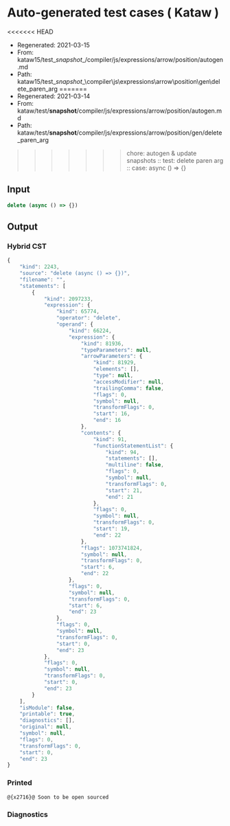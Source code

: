 # Auto-generated test cases ( Kataw )
<<<<<<< HEAD
- Regenerated: 2021-03-15
- From: kataw15/test\__snapshot__/compiler/js/expressions/arrow/position/autogen.md
- Path: kataw15/test\__snapshot__\compiler\js\expressions\arrow\position\gen\delete_paren_arg
=======
- Regenerated: 2021-03-14
- From: kataw/test/__snapshot__/compiler/js/expressions/arrow/position/autogen.md
- Path: kataw/test/__snapshot__/compiler/js/expressions/arrow/position/gen/delete_paren_arg
>>>>>>> chore: autogen & update snapshots
> :: test: delete paren arg
> :: case: async () => {}
## Input

`````js
delete (async () => {})
`````

## Output

### Hybrid CST

```javascript
{
    "kind": 2243,
    "source": "delete (async () => {})",
    "filename": "",
    "statements": [
        {
            "kind": 2097233,
            "expression": {
                "kind": 65774,
                "operator": "delete",
                "operand": {
                    "kind": 66224,
                    "expression": {
                        "kind": 81936,
                        "typeParameters": null,
                        "arrowParameters": {
                            "kind": 81929,
                            "elements": [],
                            "type": null,
                            "accessModifier": null,
                            "trailingComma": false,
                            "flags": 0,
                            "symbol": null,
                            "transformFlags": 0,
                            "start": 16,
                            "end": 16
                        },
                        "contents": {
                            "kind": 91,
                            "functionStatementList": {
                                "kind": 94,
                                "statements": [],
                                "multiline": false,
                                "flags": 0,
                                "symbol": null,
                                "transformFlags": 0,
                                "start": 21,
                                "end": 21
                            },
                            "flags": 0,
                            "symbol": null,
                            "transformFlags": 0,
                            "start": 19,
                            "end": 22
                        },
                        "flags": 1073741824,
                        "symbol": null,
                        "transformFlags": 0,
                        "start": 6,
                        "end": 22
                    },
                    "flags": 0,
                    "symbol": null,
                    "transformFlags": 0,
                    "start": 6,
                    "end": 23
                },
                "flags": 0,
                "symbol": null,
                "transformFlags": 0,
                "start": 0,
                "end": 23
            },
            "flags": 0,
            "symbol": null,
            "transformFlags": 0,
            "start": 0,
            "end": 23
        }
    ],
    "isModule": false,
    "printable": true,
    "diagnostics": [],
    "original": null,
    "symbol": null,
    "flags": 0,
    "transformFlags": 0,
    "start": 0,
    "end": 23
}
```

### Printed

```javascript
@{x2716}@ Soon to be open sourced
```

### Diagnostics

```javascript

```

